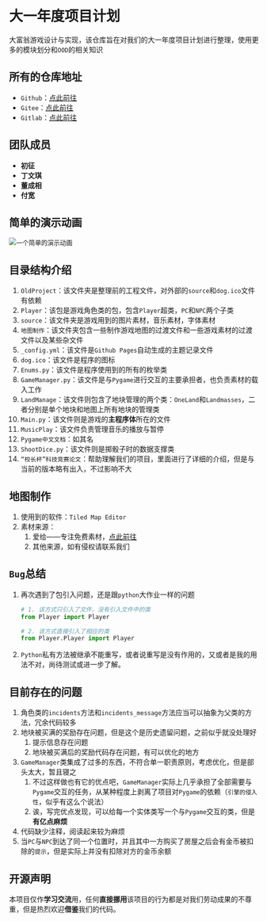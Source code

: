 # 大一年度项目计划

大富翁游戏设计与实现，该仓库旨在对我们的大一年度项目计划进行整理，使用更多的模块划分和`OOD`的相关知识

## 所有的仓库地址

- `Github`：[点此前往](https://github.com/HITWH-18-331/Monopoly)
- `Gitee`：[点此前往](https://gitee.com/rikdon/Monopoly)
- `Gitlab`：[点此前往](https://gitlab.com/Rik-Don/monopoly)

## 团队成员

- **初征**
- **丁文琪**
- **董成相**
- **付宽**

## 简单的演示动画

<img src="./MonopolySimplePresentation.gif" alt="一个简单的演示动画" style="zoom:90%;" />

## 目录结构介绍

1. `OldProject`：该文件夹是整理前的工程文件，对外部的`source`和`dog.ico`文件有依赖
2. `Player`：该包是游戏角色类的包，包含`Player`超类，`PC`和`NPC`两个子类
3. `source`：该文件夹是游戏用到的图片素材，音乐素材，字体素材
4. `地图制作`：该文件夹包含一些制作游戏地图的过渡文件和一些游戏素材的过渡文件以及某些杂文件
5. `_config.yml`：该文件是`Github Pages`自动生成的主题记录文件
6. `dog.ico`：该文件是程序的图标
7. `Enums.py`：该文件是程序使用到的所有的枚举类
8. `GameManager.py`：该文件是与`Pygame`进行交互的主要承担者，也负责素材的载入工作
9. `LandManage`：该文件则包含了地块管理的两个类：`OneLand`和`Landmasses`，二者分别是单个地块和地图上所有地块的管理类
10. `Main.py`：该文件则是游戏的**主程序体**所在的文件
11. `MusicPlay`：该文件负责管理音乐的播放与暂停
12. `Pygame中文文档`：如其名
13. `ShootDice.py`：该文件则是掷骰子时的数据支撑类
14. `“校长杯”科技竞赛论文`：帮助理解我们的项目，里面进行了详细的介绍，但是与当前的版本略有出入，不过影响不大

## 地图制作

1. 使用到的软件：`Tiled Map Editor`
2. 素材来源：
    1. 爱给——专注免费素材，[点此前往](http://www.aigei.com)
    2. 其他来源，如有侵权请联系我们

## `Bug`总结

1. 再次遇到了包引入问题，还是跟`python`大作业一样的问题

    ```python
    # 1. 该方式只引入了文件，没有引入文件中的类
    from Player import Player
    
    # 2. 该方式直接引入了相应的类
    from Player.Player import Player
    ```

2. `Python`私有方法被继承不能重写，或者说重写是没有作用的，又或者是我的用法不对，尚待测试或进一步了解。

## 目前存在的问题

1. 角色类的`incidents`方法和`incidents_message`方法应当可以抽象为父类的方法，冗余代码较多
2. 地块被买满的奖励存在问题，但是这个是历史遗留问题，之前似乎就没处理好
    1. 提示信息存在问题
    2. 地块被买满后的奖励代码存在问题，有可以优化的地方
3. `GameManager`类集成了过多的东西，不符合单一职责原则，考虑优化，但是部头太大，暂且寝之
    1. 不过这样做也有它的优点吧，`GameManager`实际上几乎承担了全部需要与`Pygame`交互的任务，从某种程度上剥离了项目对`Pygame`的依赖（`引擎的侵入性`，似乎有这么个说法）
    2. 诶，写完优点发现，可以给每一个实体类写一个与`Pygame`交互的类，但是**有亿点麻烦**
4. 代码缺少注释，阅读起来较为麻烦
5. 当`PC`与`NPC`到达了同一个位置时，并且其中一方购买了房屋之后会有金币被扣除的`提示`，但是实际上并没有扣除对方的金币余额

## 开源声明

本项目仅作**学习交流**用，任何**直接挪用**该项目的行为都是对我们劳动成果的不尊重，但是热烈欢迎**借鉴**我们的代码。
